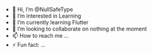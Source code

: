 - 👋 Hi, I’m @NullSafeType
- 👀 I’m interested in Learning
- 🌱 I’m currently learning Flutter
- 💞️ I’m looking to collaborate on nothing at the moment
- 📫 How to reach me ...
- ⚡ Fun fact: ...

<!---
NullSafeType/NullSafeType is a ✨ special ✨ repository because its `README.md` (this file) appears on your GitHub profile.
You can click the Preview link to take a look at your changes.
--->
